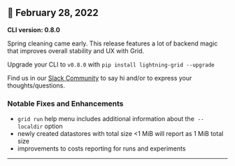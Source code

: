 ## :wrench: February 28, 2022

**CLI version: 0.8.0**

Spring cleaning came early. This release features a lot of backend magic that improves overall stability and UX with Grid. 

Upgrade your CLI to `v0.8.0` with `pip install lightning-grid --upgrade`  

Find us in our [Slack Community](http://gridai-community.slack.com) to say hi and/or to express your thoughts/questions.

### Notable Fixes and Enhancements

- `grid run` help menu includes additional information about the  `--localdir` option
- newly created datastores with total size <1 MiB will report as 1 MiB total size
- improvements to costs reporting for runs and experiments

---